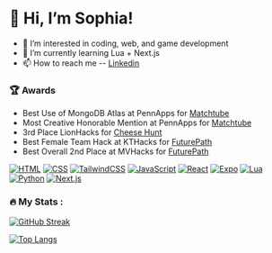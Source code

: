 # 👋 Hi, I’m Sophia!
- 👀 I’m interested in coding, web, and game development
- 🌱 I’m currently learning Lua + Next.js
- 📫 How to reach me 
-- [Linkedin](https://www.linkedin.com/in/sophia-evans-094656270/)

### :trophy: Awards 
- Best Use of MongoDB Atlas at PennApps for [Matchtube](https://github.com/EerierGosling/MatchTube)
- Most Creative Honorable Mention at PennApps for [Matchtube](https://github.com/EerierGosling/MatchTube)
- 3rd Place LionHacks for [Cheese Hunt](https://github.com/evanss2025/Cheese-hunt)
- Best Female Team Hack at KTHacks for [FuturePath](https://github.com/evanss2025/FuturePath)
- Best Overall 2nd Place at MVHacks for [FuturePath](https://github.com/evanss2025/FuturePath)

[![HTML](https://img.shields.io/badge/HTML-%23E34F26.svg?logo=html5&logoColor=white)](#)
[![CSS](https://img.shields.io/badge/CSS-1572B6?logo=css3&logoColor=fff)](#)
[![TailwindCSS](https://img.shields.io/badge/Tailwind%20CSS-%2338B2AC.svg?logo=tailwind-css&logoColor=white)](#)
[![JavaScript](https://img.shields.io/badge/JavaScript-F7DF1E?logo=javascript&logoColor=000)](#)
[![React](https://img.shields.io/badge/React-%2320232a.svg?logo=react&logoColor=%2361DAFB)](#)
[![Expo](https://img.shields.io/badge/Expo-000020?logo=expo&logoColor=fff)](#)
[![Lua](https://img.shields.io/badge/Lua-%232C2D72.svg?logo=lua&logoColor=white)](#)
[![Python](https://img.shields.io/badge/Python-3776AB?logo=python&logoColor=fff)](#)
[![Next.js](https://img.shields.io/badge/Next.js-black?logo=next.js&logoColor=white)](#)

### :fire: My Stats :
[![GitHub Streak](http://github-readme-streak-stats.herokuapp.com?user=evanss2025&theme=dark&background=000000)](https://git.io/streak-stats)

[![Top Langs](https://github-readme-stats.vercel.app/api/top-langs/?username=evanss2025&layout=compact&theme=vision-friendly-dark)](https://github.com/anuraghazra/github-readme-stats)




